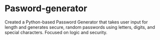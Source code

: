 # Pasword-generator
Created a Python-based Password Generator that takes user input for length and generates secure, random passwords using letters, digits, and special characters. Focused on logic and security.
